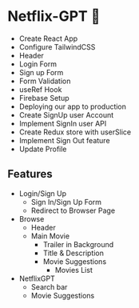 # Netflix-GPT 🫡

- Create React App
- Configure TailwindCSS
- Header
- Login Form
- Sign up Form
- Form Validation
- useRef Hook
- Firebase Setup
- Deploying our app to production
- Create SignUp user Account
- Implement SignIn user API
- Create Redux store with userSlice
- Implement Sign Out feature
- Update Profile

## Features

- Login/Sign Up
  - Sign In/Sign Up Form
  - Redirect to Browser Page
- Browse
  - Header
  - Main Movie
    - Trailer in Background
    - Title & Description
    - Movie Suggestions
      - Movies List
- NetflixGPT
  - Search bar
  - Movie Suggestions
